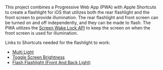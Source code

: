 This project combines a Progressive Web App (PWA) with Apple Shortcuts to create a flashlight for iOS that utilizes both the rear flashlight and the front screen to provide illumination. The rear flashlight and front screen can be turned on and off independently, and they can be made to flash. The PWA utilizes the [Screen Wake Lock API](https://developer.mozilla.org/en-US/docs/Web/API/Screen_Wake_Lock_API) to keep the screen on when the front screen is used for illumination.

Links to Shortcuts needed for the flashlight to work:
* [Multi Light](https://www.icloud.com/shortcuts/6fbe9df9c9fb4e58a3560f46223d22ff)
* [Toggle Screen Brightness](https://www.icloud.com/shortcuts/73e36a3c2f7d40b485a76cdc00785c24)
* [Flash Flashlight (Front And Back Light)](https://www.icloud.com/shortcuts/92dd0bcfa4a14da9becfb32a937a055f)
